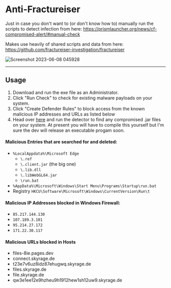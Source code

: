# Anti-Fractureiser

Just in case you don't want to (or don't know how to) manually run the scripts to detect infection from here: https://prismlauncher.org/news/cf-compromised-alert/#manual-check

Makes use heavily of shared scripts and data from here: https://github.com/fractureiser-investigation/fractureiser

![Screenshot 2023-06-08 045928](https://github.com/IridiumIO/Anti-Fractureiser/assets/1491536/3f7abe14-97cd-4a2f-b642-55a6b684e009)


---


## Usage
1. Download and run the exe file as an Administrator. 
2. Click "Run Check" to check for existing malware payloads on your system. 
3. Click "Create Defender Rules" to block access from the known malicious IP addresses and URLs as listed below
4. Head over [here](https://github.com/MCRcortex/nekodetector) and run the detector to find any compromised .jar files on your system. At present you will have to compile this yourself but I'm sure the dev will release an executable progam soon. 

#### Malicious Entries that are searched for and deleted:

- `%LocalAppdata%\Microsoft Edge`
    - `\.ref`
    - `\.client.jar` (the big one)
    - `\.lib.dll`
    - `\.libWebGL64.jar`
    - `\run.bat`
- `%AppData%\Microsoft\Windows\Start Menu\Programs\Startup\run.bat`
- Registry `HKCU\Software\Microsoft\Windows\CurrentVersion\Run\t`

#### Malicious IP Addresses blocked in Windows Firewall:
- `85.217.144.130`
- `107.189.3.101`
- `95.214.27.172`
- `171.22.30.117`


#### Malicious URLs blocked in Hosts
- files-8ie.pages.dev
- connect.skyrage.de
- t23e7v6uz8idz87ehugwq.skyrage.de
- files.skyrage.de
- file.skyrage.de
- qw3e1ee12e9hzheu9h1912hew1sh12uw9.skyrage.de
